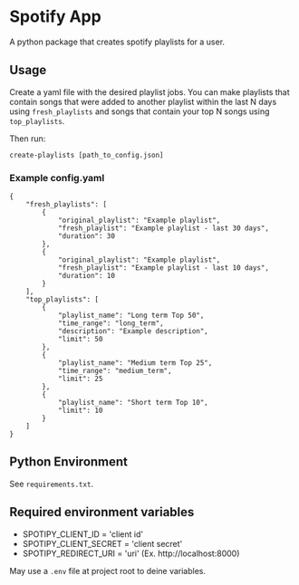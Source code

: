 # Spotify App
A python package that creates spotify playlists for a user.
## Usage
Create a yaml file with the desired playlist jobs. You can make playlists that contain songs that were added to another playlist within the last N days using `fresh_playlists` and songs that contain your top N songs using `top_playlists`.

Then run:

```create-playlists [path_to_config.json]```
### Example config.yaml
```
{
    "fresh_playlists": [
        {
            "original_playlist": "Example playlist",
            "fresh_playlist": "Example playlist - last 30 days",
            "duration": 30
        },
        {
            "original_playlist": "Example playlist",
            "fresh_playlist": "Example playlist - last 10 days",
            "duration": 10
        }
    ],
    "top_playlists": [
        {
            "playlist_name": "Long term Top 50",
            "time_range": "long_term",
            "description": "Example description",
            "limit": 50
        },
        {
            "playlist_name": "Medium term Top 25",
            "time_range": "medium_term",
            "limit": 25
        },
        {
            "playlist_name": "Short term Top 10",
            "limit": 10
        }
    ]
}
```

## Python Environment
See `requirements.txt`.
## Required environment variables
- SPOTIPY_CLIENT_ID = 'client id'
- SPOTIPY_CLIENT_SECRET = 'client secret'
- SPOTIPY_REDIRECT_URI = 'uri' (Ex. http://localhost:8000)

May use a `.env` file at project root to deine variables.
